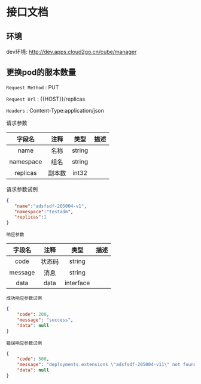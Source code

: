 # 接口文档

## 环境

dev环境: http://dev.apps.cloud2go.cn/cube/manager

## 更换pod的服本数量

`Request Method` : PUT

`Request Url`    : {{HOST}}/replicas

`Headers`        :  Content-Type:application/json


请求参数

 |字段名|注释|类型|描述|
 |:---:|:---:|:---:|:---:|
 |name|名称|string||
 |namespace|组名|string||
 |replicas|副本数|int32||
  
 请求参数试例

 ```json
{
	"name":"adsfsdf-205004-v1",
	"namespace":"testadm",
	"replicas":1
}

```

`响应参数`

 |字段名|注释|类型|描述|
 |:---:|:---:|:---:|:---:|
 |code|状态码|string||
 |message|消息|string||
 |data|data|interface||

`成功响应参数试例`

```json
{
    "code": 200,
    "message": "success",
    "data": null
}

```

`错误响应参数试例`

```json
{
    "code": 500,
    "message": "deployments.extensions \"adsfsdf-205004-v11\" not found",
    "data": null
}
```
